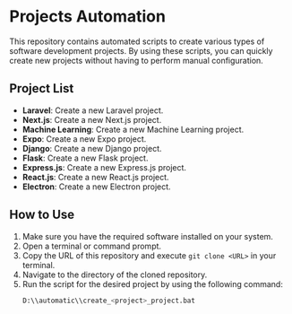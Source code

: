 # Projects Automation

This repository contains automated scripts to create various types of software development projects. By using these scripts, you can quickly create new projects without having to perform manual configuration.

## Project List

- **Laravel**: Create a new Laravel project.
- **Next.js**: Create a new Next.js project.
- **Machine Learning**: Create a new Machine Learning project.
- **Expo**: Create a new Expo project.
- **Django**: Create a new Django project.
- **Flask**: Create a new Flask project.
- **Express.js**: Create a new Express.js project.
- **React.js**: Create a new React.js project.
- **Electron**: Create a new Electron project.

## How to Use

1. Make sure you have the required software installed on your system.
2. Open a terminal or command prompt.
3. Copy the URL of this repository and execute `git clone <URL>` in your terminal.
4. Navigate to the directory of the cloned repository.
5. Run the script for the desired project by using the following command:
   ```bash
   D:\\automatic\\create_<project>_project.bat
